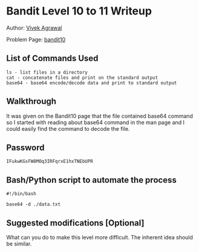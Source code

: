 # Bandit Level 10 to 11 Writeup

Author: [Vivek Agrawal](https://github.com/vivekagr27) 

Problem Page: [bandit10](https://overthewire.org/wargames/bandit/bandit11.html)

## List of Commands Used
```
ls - list files in a directory
cat - concatenate files and print on the standard output
base64 - base64 encode/decode data and print to standard output
```

## Walkthrough
It was given on the Bandit10 page that the file contained base64 command so I started with reading about base64 command in the man page and I could easily find the command to decode the file.

## Password
`IFukwKGsFW8MOq3IRFqrxE1hxTNEbUPR`

## Bash/Python script to automate the process
```
#!/bin/bash

base64 -d ./data.txt  
```

## Suggested modifications [Optional]
What can you do to make this level more difficult. The inherent idea should be similar.
